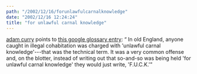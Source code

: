 ```yaml
---
path: "/2002/12/16/forunlawfulcarnalknowledge" 
date: "2002/12/16 12:24:24" 
title: "for unlawful carnal knowledge" 
---
```

<a href="http://radio.weblogs.com/0001014/2002/12/15.html#a2738">adam curry</a> points to <a href="http://labs.google.com/glossary?q=fuck">this google glossary entry</a>: <q> In old England, anyone caught in illegal cohabitation was charged with 'unlawful carnal knowledge'---that was the technical term. It was a very common offense and, on the blotter, instead of writing out that so-and-so was being held 'for unlawful carnal knowledge' they would just write, 'F.U.C.K.'</q>